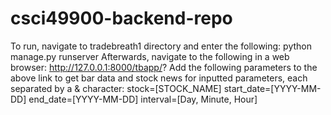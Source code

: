 # csci49900-backend-repo
To run, navigate to tradebreath1 directory and enter the following:
python manage.py runserver
Afterwards, navigate to the following in a web browser:
http://127.0.0.1:8000/tbapp/?
Add the following parameters to the above link to get bar data and stock news for inputted parameters, each separated by a & character:
stock=[STOCK_NAME]
start_date=[YYYY-MM-DD]
end_date=[YYYY-MM-DD]
interval=[Day, Minute, Hour]
